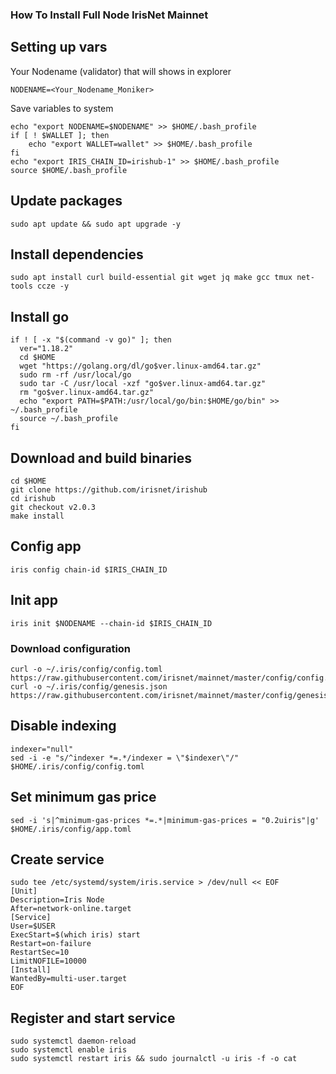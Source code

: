 ### How To Install Full Node IrisNet Mainnet

## Setting up vars
Your Nodename (validator) that will shows in explorer
```
NODENAME=<Your_Nodename_Moniker>
```

Save variables to system
```
echo "export NODENAME=$NODENAME" >> $HOME/.bash_profile
if [ ! $WALLET ]; then
	echo "export WALLET=wallet" >> $HOME/.bash_profile
fi
echo "export IRIS_CHAIN_ID=irishub-1" >> $HOME/.bash_profile
source $HOME/.bash_profile
```

## Update packages
```
sudo apt update && sudo apt upgrade -y
```

## Install dependencies
```
sudo apt install curl build-essential git wget jq make gcc tmux net-tools ccze -y
```

## Install go
```
if ! [ -x "$(command -v go)" ]; then
  ver="1.18.2"
  cd $HOME
  wget "https://golang.org/dl/go$ver.linux-amd64.tar.gz"
  sudo rm -rf /usr/local/go
  sudo tar -C /usr/local -xzf "go$ver.linux-amd64.tar.gz"
  rm "go$ver.linux-amd64.tar.gz"
  echo "export PATH=$PATH:/usr/local/go/bin:$HOME/go/bin" >> ~/.bash_profile
  source ~/.bash_profile
fi
```

## Download and build binaries
```
cd $HOME
git clone https://github.com/irisnet/irishub
cd irishub
git checkout v2.0.3
make install
```

## Config app
```
iris config chain-id $IRIS_CHAIN_ID
```

## Init app
```
iris init $NODENAME --chain-id $IRIS_CHAIN_ID
```

### Download configuration
```
curl -o ~/.iris/config/config.toml https://raw.githubusercontent.com/irisnet/mainnet/master/config/config.toml
curl -o ~/.iris/config/genesis.json https://raw.githubusercontent.com/irisnet/mainnet/master/config/genesis.json
```

## Disable indexing
```
indexer="null"
sed -i -e "s/^indexer *=.*/indexer = \"$indexer\"/" $HOME/.iris/config/config.toml
```

## Set minimum gas price
```
sed -i 's|^minimum-gas-prices *=.*|minimum-gas-prices = "0.2uiris"|g' $HOME/.iris/config/app.toml
```

## Create service
```
sudo tee /etc/systemd/system/iris.service > /dev/null << EOF
[Unit]
Description=Iris Node
After=network-online.target
[Service]
User=$USER
ExecStart=$(which iris) start
Restart=on-failure
RestartSec=10
LimitNOFILE=10000
[Install]
WantedBy=multi-user.target
EOF
```

## Register and start service
```
sudo systemctl daemon-reload
sudo systemctl enable iris
sudo systemctl restart iris && sudo journalctl -u iris -f -o cat
```
